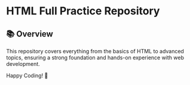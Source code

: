 # HTML Full Practice Repository

## 📚 **Overview**
This repository covers everything from the basics of HTML to advanced topics, ensuring a strong foundation and hands-on experience with web development.

Happy Coding! 🎉

